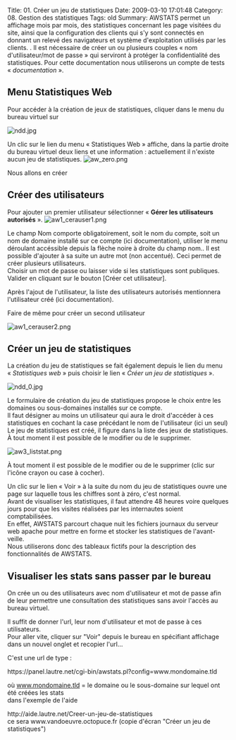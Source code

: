 Title: 01. Créer un jeu de statistiques 
Date: 2009-03-10 17:01:48
Category: 08. Gestion des statistiques
Tags: old
Summary: AWSTATS permet un affichage mois par mois, des statistiques concernant les page visitées du site, ainsi que la configuration des clients qui s'y sont connectés en donnant un relevé des navigateurs et système d'exploitation utilisés par les clients.
 . Il est nécessaire de créer un ou plusieurs couples « nom d'utilisateur/mot de passe » qui serviront à protéger la confidentialité des statistiques. Pour cette documentation nous utiliserons un compte de tests « *documentation* ».


## Menu Statistiques Web

Pour accéder à la création de jeux de statistiques, cliquer dans le menu du bureau virtuel sur 

<img src="/img/ndd.jpg" title="to complete" alt="ndd.jpg" />

Un clic sur le lien du menu « Statistiques Web » affiche, dans la partie droite du bureau virtuel deux liens et une information : actuellement il n'existe aucun jeu de statistiques.
<img src="/img/aw_zero.png" title="to complete" alt="aw_zero.png" />

Nous allons en créer

## Créer des utilisateurs

Pour ajouter un premier utilisateur sélectionner « **Gérer les utilisateurs autorisés** ».
<img src="/img/aw1_cerauser1.png" title="to complete" alt="aw1_cerauser1.png" />

Le champ Nom comporte obligatoirement, soit le nom du compte, soit un nom de domaine installé sur ce compte (ici documentation), utiliser le menu déroulant accéssible depuis la flèche noire à droite du champ nom..  Il est possible d'ajouter à sa suite un autre mot (non accentué). Ceci permet de créer plusieurs utilisateurs.<br/>
Choisir un mot de passe ou laisser vide si les statistiques sont publiques.<br/>
Valider en cliquant sur le bouton [Créer cet utilisateur].

Après l'ajout de l'utilisateur, la liste des utilisateurs autorisés mentionnera l'utilisateur créé (ici documentation).

Faire de même pour créer un second utilisateur 

<img src="/img/aw1_cerauser2.png" title="to complete" alt="aw1_cerauser2.png" />

## Créer un jeu de statistiques

La création du jeu de statistiques se fait également depuis le lien du menu « *Statistiques web* » puis choisir le lien « *Créer un jeu de statistiques* ».

<img src="/img/ndd_0.jpg" title="to complete" alt="ndd_0.jpg" />

Le formulaire de création du jeu de statistiques propose le choix entre les domaines ou sous-domaines installés sur ce compte.<br/>
Il faut désigner au moins un utilisateur qui aura le droit d'accéder à ces statistiques en cochant la case précédant le nom de l'utilisateur (ici un seul)<br/>
Le jeu de statistiques est créé, il figure dans la liste des jeux de statistiques.<br/>
À tout moment il est possible de le modifier ou de le supprimer.

<img src="/img/aw3_liststat.png" title="to complete" alt="aw3_liststat.png" />

À tout moment il est possible de le modifier ou de le supprimer (clic sur l'icône crayon ou case à cocher).

Un clic sur le lien « Voir » à la suite du nom du jeu de statistiques ouvre une page sur laquelle tous les chiffres sont à zéro, c'est normal.<br/>
Avant de visualiser les statistiques, il faut attendre 48 heures voire quelques jours pour que les visites réalisées par les internautes soient comptabilisées.<br/>
En effet, AWSTATS parcourt chaque nuit les fichiers journaux du serveur web apache pour mettre en forme et stocker les statistiques de l'avant-veille.<br/>
Nous utiliserons donc des tableaux fictifs pour la description des fonctionnalités de AWSTATS.


## Visualiser les stats sans passer par le bureau

On crée un ou des utilisateurs avec nom d'utilisateur et mot de passe afin de leur permettre une consultation des statistiques sans avoir l'accès au bureau virtuel.

Il suffit de donner l'url, leur nom d'utilisateur et mot de passe à ces utilisateurs.<br/>
Pour aller vite, cliquer sur "Voir" depuis le bureau en spécifiant affichage dans un nouvel onglet et recopier l'url...

C'est une url de type :<br/>
<HTML>https://panel.lautre.net/cgi-bin/awstats.pl?config=www.mondomaine.tld</HTML>

où www.mondomaine.tld = le domaine ou le sous-domaine sur lequel ont été créées les stats<br/>
dans l'exemple de l'aide<br/>
<HTML>http://aide.lautre.net/Creer-un-jeu-de-statistiques</HTML><br/>
ce sera www.vandoeuvre.octopuce.fr (copie d'écran "Créer un jeu de statistiques")

